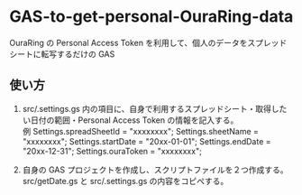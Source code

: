 # GAS-to-get-personal-OuraRing-data

OuraRing の Personal Access Token を利用して、個人のデータをスプレッドシートに転写するだけの GAS

## 使い方

1. src/.settings.gs 内の項目に、自身で利用するスプレッドシート・取得したい日付の範囲・Personal Access Token の情報を記入する。<br>
   例
   Settings.spreadSheetId = "xxxxxxxx";
   Settings.sheetName = "xxxxxxxx";
   Settings.startDate = "20xx-01-01";
   Settings.endDate = "20xx-12-31";
   Settings.ouraToken = "xxxxxxxx";

2. 自身の GAS プロジェクトを作成し、スクリプトファイルを２つ作成する。src/getDate.gs と src/.settings.gs の内容をコピぺする。
